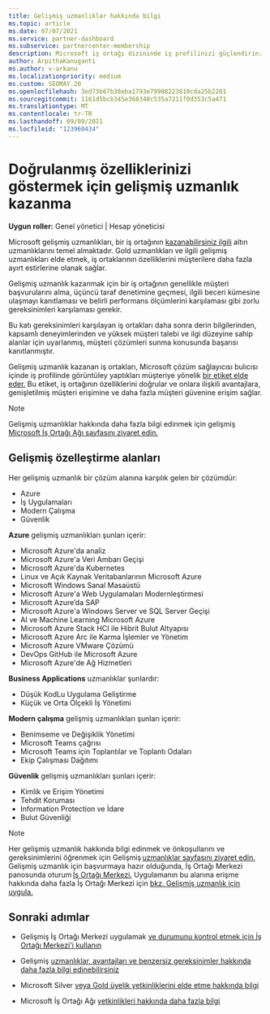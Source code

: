 ```yaml
---
title: Gelişmiş uzmanlıklar hakkında bilgi
ms.topic: article
ms.date: 07/07/2021
ms.service: partner-dashboard
ms.subservice: partnercenter-membership
description: Microsoft iş ortağı dizininde iş profilinizi güçlendirin. Mevcut Gold ve Silver yetkinlikleri ile elde etmek için gelişmiş uzmanlıklar hakkında bilgi alın.
author: ArpithaKanuganti
ms.author: v-arkanu
ms.localizationpriority: medium
ms.custom: SEOMAY.20
ms.openlocfilehash: 3ed73b67b38eba1793e79908223810cda25b2201
ms.sourcegitcommit: 1161d5bcb345e368348c535a7211f0d353c5a471
ms.translationtype: MT
ms.contentlocale: tr-TR
ms.lasthandoff: 09/09/2021
ms.locfileid: "123960434"
---
```

# <a name="earn-an-advanced-specialization-to-showcase-your-validated-capabilities"></a>Doğrulanmış özelliklerinizi göstermek için gelişmiş uzmanlık kazanma

**Uygun roller:** Genel yönetici | Hesap yöneticisi

Microsoft gelişmiş uzmanlıkları, bir iş ortağının [kazanabilirsiniz ilgili](learn-about-competencies.md) altın uzmanlıklarını temel almaktadır. Gold uzmanlıkları ve ilgili gelişmiş uzmanlıkları elde etmek, iş ortaklarının özelliklerini müşterilere daha fazla ayırt estirlerine olanak sağlar.

Gelişmiş uzmanlık kazanmak için bir iş ortağının genellikle müşteri başvurularını alma, üçüncü taraf denetimine geçmesi, ilgili beceri kümesine ulaşmayı kanıtlaması ve belirli performans ölçümlerini karşılaması gibi zorlu gereksinimleri karşılaması gerekir.

Bu katı gereksinimleri karşılayan iş ortakları daha sonra derin bilgilerinden, kapsamlı deneyimlerinden ve yüksek müşteri talebi ve ilgi düzeyine sahip alanlar için uyarlanmış, müşteri çözümleri sunma konusunda başarısı kanıtlanmıştır.

Gelişmiş uzmanlık kazanan iş ortakları, Microsoft çözüm sağlayıcısı bulıcısı içinde iş profilinde görüntüley yaptıkları müşteriye yönelik [bir etiket elde eder.](https://www.microsoft.com/solution-providers/home) Bu etiket, iş ortağının özelliklerini doğrular ve onlara ilişkili avantajlara, genişletilmiş müşteri erişimine ve daha fazla müşteri güvenine erişim sağlar.

> [!NOTE]
> Gelişmiş uzmanlıklar hakkında daha fazla bilgi edinmek için gelişmiş [Microsoft İş Ortağı Ağı sayfasını ziyaret edin.](https://partner.microsoft.com/membership/advanced-specialization)

## <a name="advanced-specialization-areas"></a>Gelişmiş özelleştirme alanları

Her gelişmiş uzmanlık bir çözüm alanına karşılık gelen bir çözümdür:

- Azure
- İş Uygulamaları
- Modern Çalışma
- Güvenlik

**Azure** gelişmiş uzmanlıkları şunları içerir:

- Microsoft Azure'da analiz
- Microsoft Azure'a Veri Ambarı Geçişi
- Microsoft Azure'da Kubernetes
- Linux ve Açık Kaynak Veritabanlarının Microsoft Azure
- Microsoft Windows Sanal Masaüstü
- Microsoft Azure'a Web Uygulamaları Modernleştirmesi
- Microsoft Azure’da SAP
- Microsoft Azure'a Windows Server ve SQL Server Geçişi
- AI ve Machine Learning Microsoft Azure
- Microsoft Azure Stack HCI ile Hibrit Bulut Altyapısı
- Microsoft Azure Arc ile Karma İşlemler ve Yönetim
- Microsoft Azure VMware Çözümü
- DevOps GitHub ile Microsoft Azure
- Microsoft Azure'de Ağ Hizmetleri


**Business Applications** uzmanlıklar şunlardır:

- Düşük KodLu Uygulama Geliştirme
- Küçük ve Orta Ölçekli İş Yönetimi

**Modern çalışma** gelişmiş uzmanlıkları şunları içerir:

- Benimseme ve Değişiklik Yönetimi
- Microsoft Teams çağrısı
- Microsoft Teams için Toplantılar ve Toplantı Odaları
- Ekip Çalışması Dağıtımı

**Güvenlik** gelişmiş uzmanlıkları şunları içerir:

- Kimlik ve Erişim Yönetimi
- Tehdit Koruması
- Information Protection ve İdare
- Bulut Güvenliği

> [!NOTE]
> Her gelişmiş uzmanlık hakkında bilgi edinmek ve önkoşullarını ve gereksinimlerini öğrenmek için Gelişmiş [uzmanlıklar sayfasını ziyaret edin.](https://partner.microsoft.com/membership/advanced-specialization) Gelişmiş uzmanlık için başvurmaya hazır olduğunda, İş Ortağı Merkezi panosunda oturum [İş Ortağı Merkezi.](https://partner.microsoft.com/dashboard) Uygulamanın bu alanına erişme hakkında daha fazla İş Ortağı Merkezi için [bkz. Gelişmiş uzmanlık için uygula.](advanced-specializations-apply.md)

## <a name="next-steps"></a>Sonraki adımlar

- Gelişmiş İş Ortağı Merkezi uygulamak [ve durumunu kontrol etmek için İş Ortağı Merkezi'i kullanın](advanced-specializations-apply.md)

- Gelişmiş [uzmanlıklar, avantajları ve benzersiz gereksinimler hakkında daha fazla bilgi edinebilirsiniz](https://partner.microsoft.com/membership/advanced-specialization)

- Microsoft Silver [veya Gold üyelik yetkinliklerini elde etme hakkında bilgi](learn-about-competencies.md)

- Microsoft İş Ortağı Ağı [yetkinlikleri hakkında daha fazla bilgi](https://partner.microsoft.com/membership/competencies)
